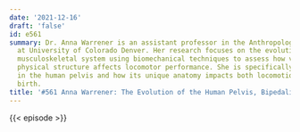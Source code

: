 ```yaml
---
date: '2021-12-16'
draft: 'false'
id: e561
summary: Dr. Anna Warrener is an assistant professor in the Anthropology department
  at University of Colorado Denver. Her research focuses on the evolution of the human
  musculoskeletal system using biomechanical techniques to assess how variation in
  physical structure affects locomotor performance. She is specifically interested
  in the human pelvis and how its unique anatomy impacts both locomotion and human
  birth.
title: '#561 Anna Warrener: The Evolution of the Human Pelvis, Bipedalism, and Childbirth'
---
```

{{< episode >}}
